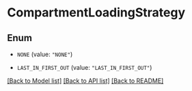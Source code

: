 # CompartmentLoadingStrategy

## Enum


* `NONE` (value: `"NONE"`)

* `LAST_IN_FIRST_OUT` (value: `"LAST_IN_FIRST_OUT"`)


[[Back to Model list]](../README.md#documentation-for-models) [[Back to API list]](../README.md#documentation-for-api-endpoints) [[Back to README]](../README.md)


